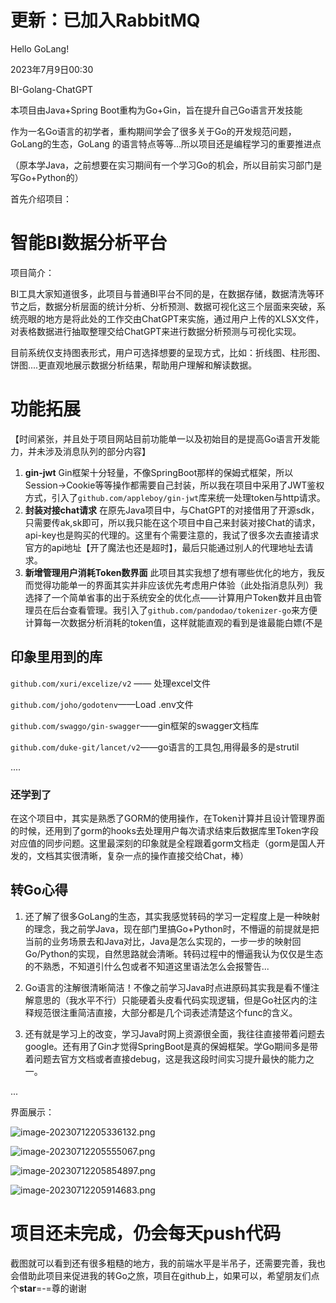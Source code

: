 # 更新：已加入RabbitMQ

Hello GoLang!


2023年7月9日00:30


BI-Golang-ChatGPT

本项目由Java+Spring Boot重构为Go+Gin，旨在提升自己Go语言开发技能

作为一名Go语言的初学者，重构期间学会了很多关于Go的开发规范问题，GoLang的生态，GoLang 的语言特点等等...所以项目还是编程学习的重要推进点

（原本学Java，之前想要在实习期间有一个学习Go的机会，所以目前实习部门是写Go+Python的）



首先介绍项目：

# 智能BI数据分析平台

项目简介：

​	BI工具大家知道很多，此项目与普通BI平台不同的是，在数据存储，数据清洗等环节之后，数据分析层面的统计分析、分析预测、数据可视化这三个层面来突破，系统亮眼的地方是将此处的工作交由ChatGPT来实施，通过用户上传的XLSX文件，对表格数据进行抽取整理交给ChatGPT来进行数据分析预测与可视化实现。

目前系统仅支持图表形式，用户可选择想要的呈现方式，比如：折线图、柱形图、饼图....更直观地展示数据分析结果，帮助用户理解和解读数据。



# 功能拓展

【时间紧张，并且处于项目网站目前功能单一以及初始目的是提高Go语言开发能力，并未涉及消息队列的部分内容】

1. **gin-jwt** Gin框架十分轻量，不像SpringBoot那样的保姆式框架，所以Session->Cookie等等操作都需要自己封装，所以我在项目中采用了JWT鉴权方式，引入了`github.com/appleboy/gin-jwt`库来统一处理token与http请求。
2. **封装对接chat请求** 在原先Java项目中，与ChatGPT的对接借用了开源sdk，只需要传ak,sk即可，所以我只能在这个项目中自己来封装对接Chat的请求，api-key也是购买的代理的。这里有个需要注意的，我试了很多次去直接请求官方的api地址【开了魔法也还是超时】，最后只能通过别人的代理地址去请求。
3. **新增管理用户消耗Token数界面** 此项目其实我想了想有哪些优化的地方，我反而觉得功能单一的界面其实并非应该优先考虑用户体验（此处指消息队列）我选择了一个简单省事的出于系统安全的优化点——计算用户Token数并且由管理员在后台查看管理。我引入了`github.com/pandodao/tokenizer-go`来方便计算每一次数据分析消耗的token值，这样就能直观的看到是谁最能白嫖(不是



## 印象里用到的库

`github.com/xuri/excelize/v2` —— 处理excel文件

`github.com/joho/godotenv`——Load .env文件

`github.com/swaggo/gin-swagger`——gin框架的swagger文档库

`github.com/duke-git/lancet/v2`——go语言的工具包,用得最多的是strutil

....

### 还学到了

在这个项目中，其实是熟悉了GORM的使用操作，在Token计算并且设计管理界面的时候，还用到了gorm的hooks去处理用户每次请求结束后数据库里Token字段对应值的同步问题。这里最深刻的印象就是全程跟着gorm文档走（gorm是国人开发的，文档其实很清晰，复杂一点的操作直接交给Chat，棒）

## 转Go心得

1. 还了解了很多GoLang的生态，其实我感觉转码的学习一定程度上是一种映射的理念，我之前学Java，现在部门里搞Go+Python时，不懵逼的前提就是把当前的业务场景去和Java对比，Java是怎么实现的，一步一步的映射回Go/Python的实现，自然思路就会清晰。转码过程中的懵逼我认为仅仅是生态的不熟悉，不知道引什么包或者不知道这里语法怎么会报警告...

2. Go语言的注解很清晰简洁！不像之前学习Java时点进原码其实我是看不懂注解意思的（我水平不行）只能硬着头皮看代码实现逻辑，但是Go社区内的注释规范很注重简洁直接，大部分都是几个词表述清楚这个func的含义。
3. 还有就是学习上的改变，学习Java时网上资源很全面，我往往直接带着问题去google。还有用了Gin才觉得SpringBoot是真的保姆框架。学Go期间多是带着问题去官方文档或者直接debug，这是我这段时间实习提升最快的能力之一。

...



界面展示：

![image-20230712205336132.png](https://s2.loli.net/2023/07/12/afVHWOI8FpQqs4E.png)





![image-20230712205555067.png](https://s2.loli.net/2023/07/12/9CvTGewIarod36F.png)



![image-20230712205854897.png](https://s2.loli.net/2023/07/12/o5GxuNIs7HzWTkA.png)



![image-20230712205914683.png](https://s2.loli.net/2023/07/12/KO2WiXUDQvzfHk5.png)



# 项目还未完成，仍会每天push代码

截图就可以看到还有很多粗糙的地方，我的前端水平是半吊子，还需要完善，我也会借助此项目来促进我的转Go之旅，项目在github上，如果可以，希望朋友们点个**star**=-=尊的谢谢



